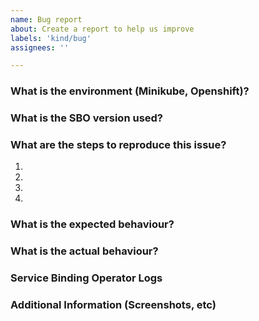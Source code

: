 ```yaml
---
name: Bug report
about: Create a report to help us improve
labels: 'kind/bug'
assignees: ''

---
```


### What is the environment (Minikube, Openshift)?


### What is the SBO version used?


### What are the steps to reproduce this issue?
  1. 
  2. 
  3. 
  4. 


### What is the expected behaviour?


### What is the actual behaviour?


### Service Binding Operator Logs


### Additional Information (Screenshots, etc)

